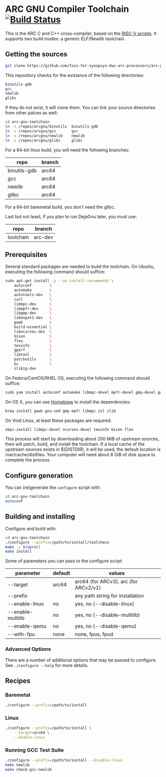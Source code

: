 # ARC GNU Compiler Toolchain [![Build Status](https://github.com/foss-for-synopsys-dwc-arc-processors/arc-gnu-toolchain/actions/workflows/ci.yml/badge.svg)](https://github.com/foss-for-synopsys-dwc-arc-processors/arc-gnu-toolchain/actions/workflows/ci.yml)

This is the ARC C and C++ cross-compiler, based on the [RISC-V scripts](https://github.com/riscv/riscv-gnu-toolchain). It supports two build modes: a generic ELF/Newlib toolchain.

## Getting the sources

```sh
git clone https://github.com/foss-for-synopsys-dwc-arc-processors/arc-gnu-toolchain
```

This repository checks for the existance of the following directories:

```sh
binutils-gdb
gcc
newlib
glibc
```

If they do not exist, it will clone them. You can link your source directories
from other palces as well:

```sh
cd arc-gnu-toolchain
ln -s /repos/arcgnu/binutils  binutils-gdb
ln -s /repos/arcgnu/gcc       gcc
ln -s /repos/arcgnu/newlib    newlib
ln -s /repos/arcgnu/glibc     glibc
```

For a 64-bit linux build, you will need the following branches:

| repo         | branch |
|--------------|--------|
| binutils-gdb | arc64  |
| gcc          | arc64  |
| newlib       | arc64  |
| glibc        | arc64  |

For a 64-bit baremetal build, you don't need the glibc.

Last but not least, if you plan to run DejaGnu later, you must use:

| repo         | branch  |
|--------------|---------|
| toolchain    | arc-dev |

## Prerequisites

Several standard packages are needed to build the toolchain.  On Ubuntu,
executing the following command should suffice:

```sh
sudo apt-get install -y --no-install-recommends \
    autoconf        \
    automake        \
    autotools-dev   \
    curl            \
    libmpc-dev      \
    libmpfr-dev     \
    libgmp-dev      \
    libexpat1-dev   \
    gawk            \
    build-essential \
    libncurses-dev  \
    bison           \
    flex            \
    texinfo         \
    gperf           \
    libtool         \
    patchutils      \
    bc              \
    zlib1g-dev
```

On Fedora/CentOS/RHEL OS, executing the following command should suffice:

```sh
sudo yum install autoconf automake libmpc-devel mpfr-devel gmp-devel gawk ncurses-devel bison flex texinfo patchutils gcc gcc-c++ zlib-devel
```

On OS X, you can use [Homebrew](http://brew.sh) to install the dependencies:

```sh
brew install gawk gnu-sed gmp mpfr libmpc isl zlib
```

On Void Linux, at least these packages are required:

```sh
xbps-install libmpc-devel ncurses-devel texinfo bison flex
```

This process will start by downloading about 200 MiB of upstream sources, then
will patch, build, and install the toolchain.  If a local cache of the
upstream sources exists in $(DISTDIR), it will be used; the default location
is /var/cache/distfiles.  Your computer will need about 8 GiB of disk space to
complete the process.

## Configure generation

You can (re)generate the `configure` script with:

```sh
cd arc-gnu-toolchain
autoconf
```

## Building and installing

Configure and build with:

```sh
cd arc-gnu-toolchain
./configure --prefix=/path/to/install/toolchain
make -j $(nproc)
make install
```

Some of parameters you can pass to the configure script:

| parameter         | default | values                                |
|-------------------|---------|---------------------------------------|
| --target          | arc64   | arc64 (for ARCv3), arc (for ARCv2/v1) |
| --prefix          |         | any path string for installation      |
| --enable-linux    | no      | yes, no (--disable-linux)             |
| --enable-multilib | no      | yes, no (--disable-multilib)          |
| --enable-qemu     | no      | yes, no (--disable-qemu)              |
| --with-fpu        | none    | none, fpus, fpud                      |

### Advanced Options

There are a number of additional options that may be passed to
configure.  See `./configure --help` for more details.

## Recipes

### Baremetal

```sh
./configure --prefix=/path/to/install
```

### Linux

```sh
./configure --prefix=/path/to/install \
    --target=arc64 \
    --enable-linux
```

### Running GCC Test Suite

```sh
./configure --prefix=/path/to/install --disable-linux
make newlib
make check-gcc-newlib
```

